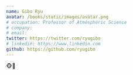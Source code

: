 ```yaml
---
name: Gibo Ryu
avatar: /books/static/images/avatar.png
# occupation: Professor of Atmospheric Science
# company:
# email:
twitter: https://twitter.com/ryugibo
# linkedin: https://www.linkedin.com
github: https://github.com/ryugibo
---
```


🐵🍌
